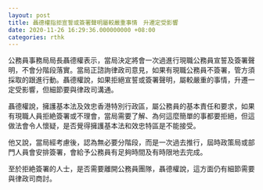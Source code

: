 ```yaml
---
layout: post
title: 聶德權指拒宣誓或簽署聲明屬較嚴重事情　升遷定受影響
date: 2020-11-26 16:29:36.000000000 +08:00
categories: rthk
---
```


公務員事務局局長聶德權表示，當局決定將會一次過進行現職公務員宣誓及簽署聲明，不會分階段落實。當局正諮詢律政司意見，如果有現職公務員不簽署，管方須採取的跟進行動。聶德權說，如果拒絕宣誓或簽署聲明，屬較嚴重的事情，升遷一定受影響，但細節要與律政司溝通。

聶德權說，擁護基本法及效忠香港特別行政區，屬公務員的基本責任和要求，如果有現職人員拒絶簽署或不理會，當局需要了解、為何這麼簡單的事都要拒絕，但這做法會令人懷疑，是否覺得擁護基本法和效忠特區是不能接受。

他又說，當局經考慮後，認為無必要分階段，而是一次過去推行，屆時政策局或部門人員會安排簽署，會給予公務員有足夠時間及有時限地去完成。

至於拒絶簽署的人士，是否需要離開公務員團隊，聶德權說，這方面仍有細節需要與律政司商討。
